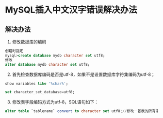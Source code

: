 # MySQL插入中文汉字错误解决办法


## 解决办法

1.  修改数据库的编码

```sql
创建时指定
mysql>create database mydb character set utf8;
修改
alter database mydb character set utf8;
```

2. 首先检查数据库编码是否是utf-8，如果不是设置数据库字符集编码为utf-8；
```sql
show variables like '%char%';

set character_set_database=utf8;
```

3. 修改表字段编码方式为utf-8，SQL语句如下：

```sql
alter table `tablename` convert to character set utf8;//修改一张表的所有字段的编码格式
```
